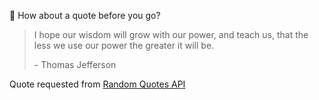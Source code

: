 📣 How about a quote before you go?

> I hope our wisdom will grow with our power, and teach us, that the less we use our power the greater it will be.
>
> <p>- Thomas Jefferson</p>

Quote requested from [Random Quotes API](https://github.com/lukePeavey/quotable)
